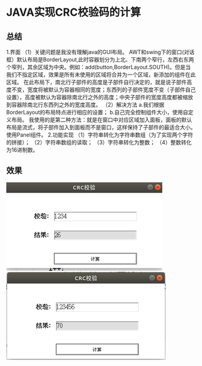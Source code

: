 # JAVA实现CRC校验码的计算

## 总结
1.界面
（1）关键问题是我没有理解java的GUI布局。
	AWT和swing下的窗口(对话框）默认布局是BorderLayout,此时容器划分为上北、下南两个窄行，左西右东两个窄列，其余区域为中央。例如：add(button,BorderLayout.SOUTH)。但是当我们不指定区域，效果是所有未使用的区域将合并为一个区域，新添加的组件在此区域。
	在此布局下，南北行子部件的高度是子部件自行决定的，就是说子部件高度不变，宽度将被默认为容器相同的宽度；东西列的子部件宽度不变（子部件自己设置），高度被默认为容器除南北行之外的高度；中央子部件的宽度高度都被缩放到容器除南北行东西列之外的宽度高度。
（2）解决方法
  a.我们根据BorderLayout的布局特点进行相应的设置；
  b.自己完全控制组件大小，使用自定义布局。
  我使用的是第二种方法：就是在窗口中对应区域加入面板，面板的默认布局是流式，将子部件加入到面板而不是窗口，这样保持了子部件的最适合大小。
使用Panel组件。
2.功能实现
（1）字符串转化为字符串数组（为了实现两个字符的拼接）；
（2）字符串数组的读取；
（3）字符串转化为整数；
（4）整数转化为16进制数。

## 效果
![示例1](https://github.com/chenzhigao/JAVAGUI-CaculateCRC/blob/master/2018-10-17%2014-53-45%E5%B1%8F%E5%B9%95%E6%88%AA%E5%9B%BE.png)
![示例2](https://github.com/chenzhigao/JAVAGUI-CaculateCRC/blob/master/2018-10-17%2014-56-09%E5%B1%8F%E5%B9%95%E6%88%AA%E5%9B%BE.png)
